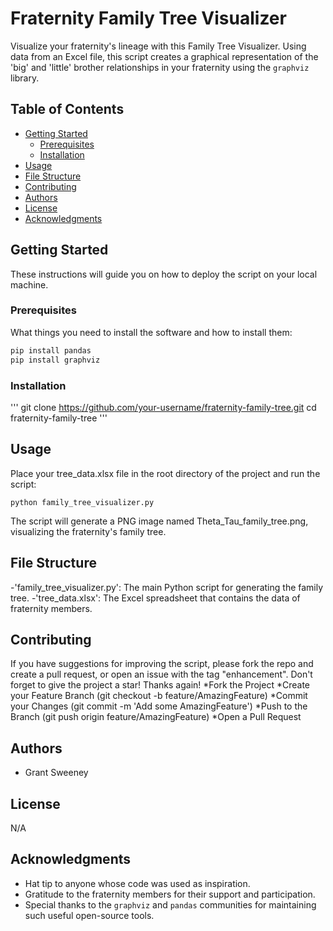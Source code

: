 # Fraternity Family Tree Visualizer

Visualize your fraternity's lineage with this Family Tree Visualizer. Using data from an Excel file, this script creates a graphical representation of the 'big' and 'little' brother relationships in your fraternity using the `graphviz` library.

## Table of Contents

- [Getting Started](##getting-started)
  - [Prerequisites](###prerequisites)
  - [Installation](###installation)
- [Usage](##usage)
- [File Structure](##file-structure)
- [Contributing](##contributing)
- [Authors](##authors)
- [License](##license)
- [Acknowledgments](##acknowledgments)

## Getting Started

These instructions will guide you on how to deploy the script on your local machine.

### Prerequisites

What things you need to install the software and how to install them:

```bash
pip install pandas
pip install graphviz
```
### Installation
'''
git clone https://github.com/your-username/fraternity-family-tree.git
cd fraternity-family-tree
'''

## Usage
Place your tree_data.xlsx file in the root directory of the project and run the script:
```
python family_tree_visualizer.py
```
The script will generate a PNG image named Theta_Tau_family_tree.png, visualizing the fraternity's family tree.

## File Structure
-'family_tree_visualizer.py': The main Python script for generating the family tree.
-'tree_data.xlsx': The Excel spreadsheet that contains the data of fraternity members.

## Contributing
If you have suggestions for improving the script, please fork the repo and create a pull request, or open an issue with the tag "enhancement". Don't forget to give the project a star! Thanks again!
*Fork the Project
*Create your Feature Branch (git checkout -b feature/AmazingFeature)
*Commit your Changes (git commit -m 'Add some AmazingFeature')
*Push to the Branch (git push origin feature/AmazingFeature)
*Open a Pull Request

## Authors
- Grant Sweeney

## License
N/A

## Acknowledgments
- Hat tip to anyone whose code was used as inspiration.
- Gratitude to the fraternity members for their support and participation.
- Special thanks to the `graphviz` and `pandas` communities for maintaining such useful open-source tools.

